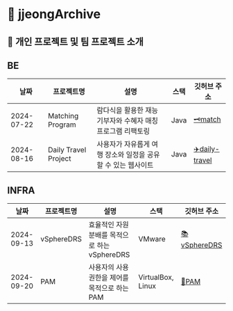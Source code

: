# 🤍 jjeongArchive

## 🙌 개인 프로젝트 및 팀 프로젝트 소개

## BE
| 날짜       | 프로젝트명         | 설명                            | 스택                   | 깃허브 주소                                      |
|------------|----------------------|---------------------------------|------------------------|------------------------------------------------|
| 2024-07-22 | Matching Program  | 람다식을 활용한 재능 기부자와 수혜자 매칭 프로그램 리팩토링        | Java | [🗝️match](https://github.com/jjeong1015/WooriFISA-java-refactoring) |
| 2024-08-16 | Daily Travel Project  | 사용자가 자유롭게 여행 장소와 일정을 공유할 수 있는 웹사이트        | Java | [:airplane:daily-travel](https://github.com/WooriFisa3-TeamOrg/daily-travel) |

## INFRA
| 날짜       | 프로젝트명         | 설명                            | 스택                   | 깃허브 주소                                      |
|------------|----------------------|---------------------------------|------------------------|------------------------------------------------|
| 2024-09-13 | vSphereDRS  | 효율적인 자원 분배를 목적으로 하는 vSphereDRS        | VMware | [:books:vSphereDRS](https://github.com/WooriFISA-VMware/vSphereDRS) |
| 2024-09-20 | PAM  | 사용자의 사용 권한을 제어를 목적으로 하는 PAM        | VirtualBox, Linux | [:book:PAM](https://github.com/jjeong1015/WooriFISA-PAM) |
